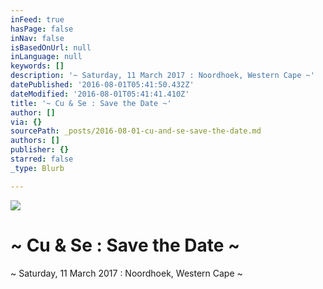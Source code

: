 ```yaml
---
inFeed: true
hasPage: false
inNav: false
isBasedOnUrl: null
inLanguage: null
keywords: []
description: '~ Saturday, 11 March 2017 : Noordhoek, Western Cape ~'
datePublished: '2016-08-01T05:41:50.432Z'
dateModified: '2016-08-01T05:41:41.410Z'
title: '~ Cu & Se : Save the Date ~'
author: []
via: {}
sourcePath: _posts/2016-08-01-cu-and-se-save-the-date.md
authors: []
publisher: {}
starred: false
_type: Blurb

---
```

![](https://the-grid-user-content.s3-us-west-2.amazonaws.com/f4ab346c-dd25-4cc0-9662-74ab04ee9568.jpg)

# ~ Cu & Se : Save the Date ~

~ Saturday, 11 March 2017 : Noordhoek, Western Cape ~